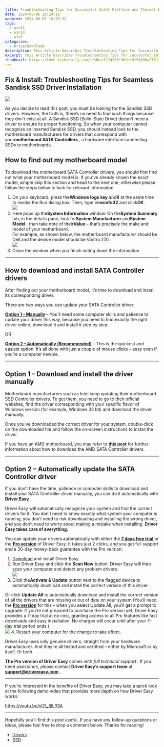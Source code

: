 ```yaml
---
title: Troubleshooting Tips for Successful Intel Platform and Thermal Driver Setup
date: 2024-08-06 20:24:18
updated: 2024-08-07 10:53:32
tags:
  - win11
  - win10
  - win7
categories:
  - DriverDownload
description: This Article Describes Troubleshooting Tips for Successful Intel Platform and Thermal Driver Setup
excerpt: This Article Describes Troubleshooting Tips for Successful Intel Platform and Thermal Driver Setup
thumbnail: https://thmb.techidaily.com/c8dbce1c74281f36fde9f94890a2f512f0b16b0264654fcab69e442c169f2b6b.jpg
---
```


## Fix & Install: Troubleshooting Tips for Seamless Sandisk SSD Driver Installation

![](https://images.drivereasy.com/wp-content/uploads/2019/07/image-65.png)

 As you decide to read this post, you must be looking for the Sandisk SSD drivers. However, the truth is, there’s no need to find such things because they don’t exist at all. A Sandisk SSD (Solid-State Drive) doesn’t need a driver to ensure its proper functioning. So when your computer cannot recognize an inserted Sandisk SSD, you should instead look to the motherboard manufacturers for drivers that correspond with your**motherboard SATA Controllers** , a hardware interface connecting SSDs to motherboards.

## How to find out my motherboard model

 To download the motherboard SATA Controller drivers, you should first find out what your motherboard model is. If you’ve already known the exact model, simple skip this section and head to the next one; otherwise please follow the steps below to look for relevant information.

1. On your keyboard, press the**Windows logo key** and**R** at the same time to invoke the Run dialog box. Then, type in**msinfo32** and click**OK** .  
![](https://images.drivereasy.com/wp-content/uploads/2019/07/image-69.png)
2. Here pops up the**System Information** window. On the**System Summary** tab, in the details pane, look for**System Manufacturer** and**System Model** , then take note of their**Value** – that’s precisely the make and model of your motherboard.  
 For example, as shown below, the motherboard manufacturer should be Dell and the device model should be Vostro 270.  
![](https://images.drivereasy.com/wp-content/uploads/2019/07/image-70.png)
3. Close the window when you finish noting down the information.

---

## How to download and install SATA Controller drivers

 After finding out your motherboard model, it’s time to download and install its corresponding driver.

There are two ways you can update your SATA Controller driver:

**[Option 1 – Manually](https://tools.techidaily.com/drivereasy/download/) [](https://tools.techidaily.com/drivereasy/download/)**  – You’ll need some computer skills and patience to update your driver this way, because you need to find exactly the right driver online, download it and install it step by step.

OR

**[Option 2 – Automatically (Recommended)](https://www.drivereasy.com/knowledge/how-to-download-sandisk-ssd-drivers-solved/#option2)**  – This is the quickest and easiest option. It’s all done with just a couple of mouse clicks – easy even if you’re a computer newbie.

---

## Option 1 – Download and install the driver manually

 Motherboard manufacturers such as Intel keep updating their motherboard SSD Controller drivers. To get them, you need to go to their official websites, find the driver corresponding with your specific flavor of Windows version (for example, Windows 32 bit) and download the driver manually.  
  
 Once you’ve downloaded the correct driver for your system, double-click on the downloaded file and follow the on-screen instructions to install the driver.

 If you have an AMD motherboard, you may refer to **[this post](https://tools.techidaily.com/drivereasy/download/)**  for further information about how to download the AMD SATA Controller drivers.

---

## Option 2 – Automatically update the SATA Controller driver

 If you don’t have the time, patience or computer skills to download and install your SATA Controller driver manually, you can do it automatically with **[Driver Easy](https://tools.techidaily.com/drivereasy/download/)**  .

 Driver Easy will automatically recognize your system and find the correct drivers for it. You don’t need to know exactly what system your computer is running, you don’t need to risk downloading and installing the wrong driver, and you don’t need to worry about making a mistake when installing. **Driver Easy takes care of everything.**

 You can update your drivers automatically with either the [**7 days free trial**](https://tools.techidaily.com/drivereasy/download/) or the [**Pro version**](https://tools.techidaily.com/drivereasy/download/) of Driver Easy. It takes just 2 clicks, and you get full support and a 30-day money-back guarantee with the Pro version:

1. [Download](https://tools.techidaily.com/drivereasy/download/) and install Driver Easy.
2. Run Driver Easy and click the **Scan Now** button. Driver Easy will then scan your computer and detect any problem drivers.  
![](https://www.drivereasy.com/wp-content/uploads/2021/05/de-scan-6.1.png)
3. Click the**Activate & Update** button next to the flagged device to automatically download and install the correct version of this driver.  

 Or click **Update All** to automatically download and install the correct version of all the drivers that are missing or out of date on your system (You’ll need the **[Pro version](https://tools.techidaily.com/drivereasy/download/)**  for this – when you select Update All, you’ll get a prompt to upgrade. If you’re not prepared to purchase the Pro version yet, Driver Easy provides a 7-day trial at no cost, granting access to all Pro features like fast downloads and easy installation. No charges will occur until after your 7-day trial period ends.)  
![](https://www.drivereasy.com/wp-content/uploads/2019/07/Intel-SATA-AHCI-Controller.png)
4. Restart your computer for the change to take effect.

 Driver Easy uses only genuine drivers, straight from your hardware manufacturer. And they’re all tested and certified – either by Microsoft or by itself. Or both.

**The Pro version of Driver Easy** comes with _full technical support_ . If you need assistance, please contact **Driver Easy’s support team** at **[support@drivereasy.com](https://tools.techidaily.com/drivereasy/download/) .**

---

 If you’re interested in the benefits of Driver Easy, you may take a quick look at the following demo video that provides more depth on how Driver Easy works:

<https://youtu.be/vI2\_fjlL33A>

---

 Hopefully you’ll find this post useful. If you have any follow-up questions or ideas, please feel free to drop a comment below. Thanks for reading!

* [Drivers](https://tools.techidaily.com/drivereasy/download/)
* [SSD](https://tools.techidaily.com/drivereasy/download/)

<ins class="adsbygoogle"
     style="display:block"
     data-ad-format="autorelaxed"
     data-ad-client="ca-pub-7571918770474297"
     data-ad-slot="1223367746"></ins>



<ins class="adsbygoogle"
     style="display:block"
     data-ad-client="ca-pub-7571918770474297"
     data-ad-slot="8358498916"
     data-ad-format="auto"
     data-full-width-responsive="true"></ins>
